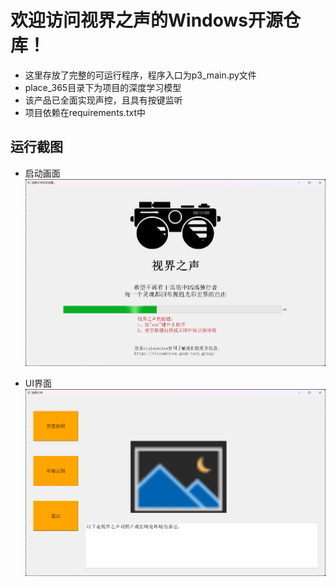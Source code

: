 # 欢迎访问视界之声的Windows开源仓库！

- 这里存放了完整的可运行程序，程序入口为p3_main.py文件
- place_365目录下为项目的深度学习模型
- 该产品已全面实现声控，且具有按键监听
- 项目依赖在requirements.txt中

## 运行截图

- 启动画面
![](md_img/md_start.png)

- UI界面
![](md_img/md_UI.png)

